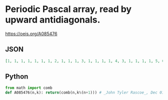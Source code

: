 # Periodic Pascal array, read by upward antidiagonals\.
https://oeis.org/A085476
## JSON
```JSON
[1, 1, 1, 1, 1, 1, 1, 2, 1, 1, 1, 3, 1, 1, 1, 1, 4, 3, 1, 1, 1, 1, 5, 6, 1, 2, 1, 1, 1, 6, 10, 4, 1, 1, 1, 1, 1, 7, 15, 10, 1, 3, 1, 1, 1, 1, 8, 21, 20, 5, 1, 3, 2, 1, 1, 1, 9, 28, 35, 15, 1, 4, 1, 1, 1, 1, 1, 10, 36, 56, 35, 6, 1, 6, 1, 1, 1, 1]
```
## Python
```Python
from math import comb
def A085476(n,k): return(comb(n,k%(n+1))) # _John Tyler Rascoe_, Dec 01 2023
```
